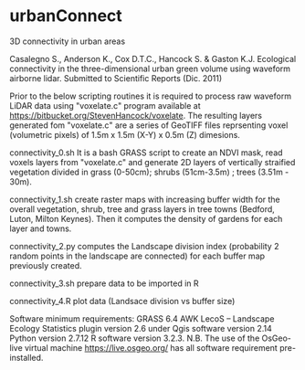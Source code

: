 # urbanConnect
3D connectivity in urban areas

Casalegno S., Anderson K., Cox D.T.C., Hancock S. & Gaston K.J. Ecological connectivity in the three-dimensional urban green volume using waveform airborne lidar. Submitted to Scientific Reports (Dic. 2011)

Prior to the below scripting routines it is required to process raw waveform LiDAR data using "voxelate.c" program available at https://bitbucket.org/StevenHancock/voxelate. The resulting layers generated fom "voxelate.c" are a series of GeoTIFF files reprsenting voxel (volumetric pixels) of 1.5m x 1.5m (X-Y) x 0.5m (Z) dimesions.

connectivity_0.sh It is a bash GRASS script to create an NDVI mask, read voxels layers from "voxelate.c" and generate 2D layers of vertically straified vegetation divided in grass (0-50cm); shrubs (51cm-3.5m) ; trees (3.51m - 30m). 

connectivity_1.sh create raster maps with increasing buffer width for the overall vegetation, shrub, tree and grass layers in tree towns (Bedford, Luton, Milton Keynes). Then it computes the density of gardens for each layer and towns.

connectivity_2.py computes the Landscape division index (probability 2 random points in the landscape are connected) for each buffer map previously created.

connectivity_3.sh prepare data to be imported in R

connectivity_4.R plot data (Landsace division vs buffer size)

Software minimum requirements:
GRASS 6.4
AWK
LecoS – Landscape Ecology Statistics plugin version 2.6 under Qgis software version 2.14
Python version 2.7.12
R software version 3.2.3.
N.B. The use of the OsGeo-live virtual machine https://live.osgeo.org/ has all software requirement pre-installed.
